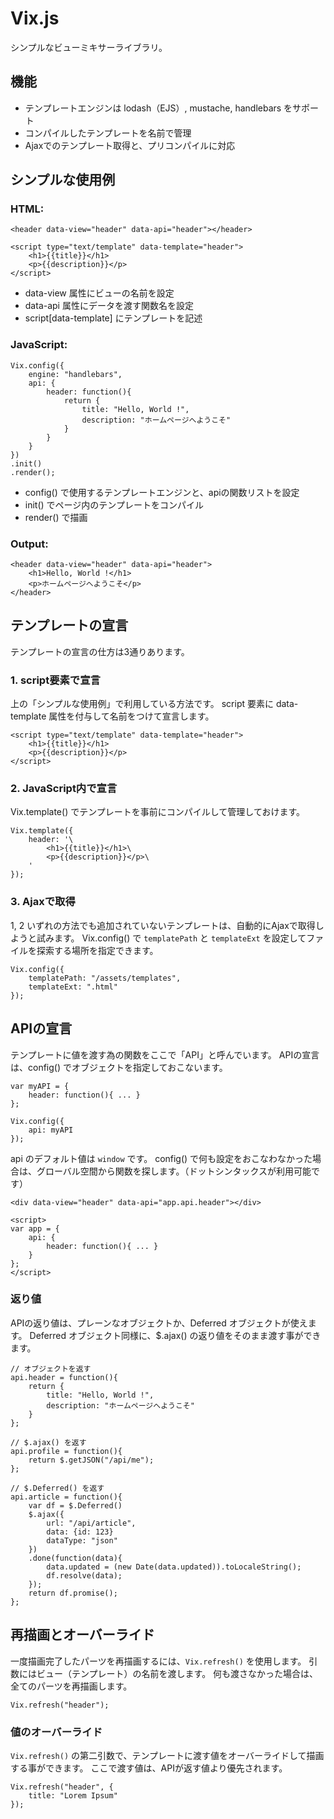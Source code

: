
# Vix.js

シンプルなビューミキサーライブラリ。

## 機能

- テンプレートエンジンは lodash（EJS）, mustache, handlebars をサポート
- コンパイルしたテンプレートを名前で管理
- Ajaxでのテンプレート取得と、プリコンパイルに対応

## シンプルな使用例

### HTML:

	<header data-view="header" data-api="header"></header>

	<script type="text/template" data-template="header">
		<h1>{{title}}</h1>
		<p>{{description}}</p>
	</script>

* data-view 属性にビューの名前を設定
* data-api 属性にデータを渡す関数名を設定
* script[data-template] にテンプレートを記述

### JavaScript:

	Vix.config({
		engine: "handlebars",
		api: {
			header: function(){
				return {
					title: "Hello, World !",
					description: "ホームページへようこそ"
				}
			}
		}
	})
	.init()
	.render();

* config() で使用するテンプレートエンジンと、apiの関数リストを設定
* init() でページ内のテンプレートをコンパイル
* render() で描画

### Output:
	
	<header data-view="header" data-api="header">
		<h1>Hello, World !</h1>
		<p>ホームページへようこそ</p>
	</header>


## テンプレートの宣言

テンプレートの宣言の仕方は3通りあります。

### 1. script要素で宣言

上の「シンプルな使用例」で利用している方法です。
script 要素に data-template 属性を付与して名前をつけて宣言します。

	<script type="text/template" data-template="header">
		<h1>{{title}}</h1>
		<p>{{description}}</p>
	</script>

### 2. JavaScript内で宣言

Vix.template() でテンプレートを事前にコンパイルして管理しておけます。

	Vix.template({
		header: '\
			<h1>{{title}}</h1>\
			<p>{{description}}</p>\
		'
	});

### 3. Ajaxで取得

1, 2 いずれの方法でも追加されていないテンプレートは、自動的にAjaxで取得しようと試みます。
Vix.config() で `templatePath` と `templateExt` を設定してファイルを探索する場所を指定できます。

	Vix.config({
		templatePath: "/assets/templates",
		templateExt: ".html"
	});

## APIの宣言

テンプレートに値を渡す為の関数をここで「API」と呼んでいます。
APIの宣言は、config() でオブジェクトを指定しておこないます。

	var myAPI = {
		header: function(){ ... }
	};

	Vix.config({
		api: myAPI
	});

api のデフォルト値は `window` です。
config() で何も設定をおこなわなかった場合は、グローバル空間から関数を探します。（ドットシンタックスが利用可能です）

	<div data-view="header" data-api="app.api.header"></div>

	<script>
	var app = {
		api: {
			header: function(){ ... }
		}
	};
	</script>

### 返り値

APIの返り値は、プレーンなオブジェクトか、Deferred オブジェクトが使えます。
Deferred オブジェクト同様に、$.ajax() の返り値をそのまま渡す事ができます。

	// オブジェクトを返す
	api.header = function(){
		return {
			title: "Hello, World !",
			description: "ホームページへようこそ"
		}
	};

	// $.ajax() を返す
	api.profile = function(){
		return $.getJSON("/api/me");
	};

	// $.Deferred() を返す
	api.article = function(){
		var df = $.Deferred()
		$.ajax({
			url: "/api/article",
			data: {id: 123}
			dataType: "json"
		})
		.done(function(data){
			data.updated = (new Date(data.updated)).toLocaleString();
			df.resolve(data);
		});
		return df.promise();
	};


## 再描画とオーバーライド

一度描画完了したパーツを再描画するには、`Vix.refresh()` を使用します。
引数にはビュー（テンプレート）の名前を渡します。
何も渡さなかった場合は、全てのパーツを再描画します。

	Vix.refresh("header");

### 値のオーバーライド

`Vix.refresh()` の第二引数で、テンプレートに渡す値をオーバーライドして描画する事ができます。
ここで渡す値は、APIが返す値より優先されます。

	Vix.refresh("header", {
		title: "Lorem Ipsum"
	});

